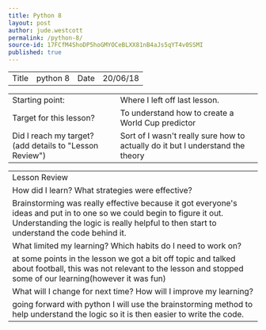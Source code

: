 ```yaml
---
title: Python 8
layout: post
author: jude.westcott
permalink: /python-8/
source-id: 17FCfM4ShoDP5hoGMYOCeBLXX81nB4aJs5qYT4v0SSMI
published: true
---
```

<table>
  <tr>
    <td>Title</td>
    <td>python 8</td>
    <td>Date</td>
    <td>20/06/18</td>
  </tr>
</table>


<table>
  <tr>
    <td>Starting point:</td>
    <td>Where I left off last lesson.</td>
  </tr>
  <tr>
    <td>Target for this lesson?</td>
    <td>To understand how to create a World Cup predictor</td>
  </tr>
  <tr>
    <td>Did I reach my target? 
(add details to "Lesson Review")</td>
    <td>Sort of I wasn't really sure how to actually do it but I understand the theory </td>
  </tr>
</table>


<table>
  <tr>
    <td>Lesson Review</td>
  </tr>
  <tr>
    <td>How did I learn? What strategies were effective? </td>
  </tr>
  <tr>
    <td>Brainstorming was really effective because it got everyone's ideas and put in to one so we could begin to figure it out. Understanding the logic is really helpful to then start to understand the code behind it.</td>
  </tr>
  <tr>
    <td>What limited my learning? Which habits do I need to work on? </td>
  </tr>
  <tr>
    <td>at some points in the lesson we got a bit off topic and talked about football, this was not relevant to the lesson and stopped some of our learning(however it was fun)</td>
  </tr>
  <tr>
    <td>What will I change for next time? How will I improve my learning?</td>
  </tr>
  <tr>
    <td>going forward with python I will use the brainstorming method to help understand the logic so it is then easier to write the code.</td>
  </tr>
</table>


